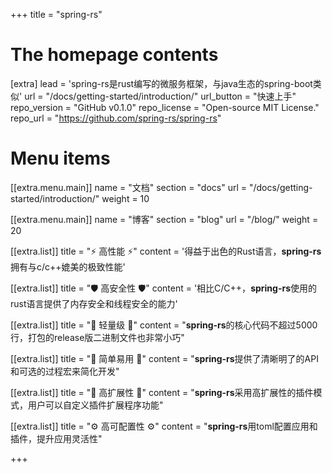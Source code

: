 +++
title = "spring-rs"


# The homepage contents
[extra]
lead = 'spring-rs是rust编写的微服务框架，与java生态的spring-boot类似'
url = "/docs/getting-started/introduction/"
url_button = "快速上手"
repo_version = "GitHub v0.1.0"
repo_license = "Open-source MIT License."
repo_url = "https://github.com/spring-rs/spring-rs"

# Menu items
[[extra.menu.main]]
name = "文档"
section = "docs"
url = "/docs/getting-started/introduction/"
weight = 10

[[extra.menu.main]]
name = "博客"
section = "blog"
url = "/blog/"
weight = 20

[[extra.list]]
title = "⚡️ 高性能 ⚡️"
content = '得益于出色的Rust语言，<b>spring-rs</b>拥有与c/c++媲美的极致性能'

[[extra.list]]
title = "🛡️ 高安全性 🛡️"
content = '相比C/C++，<b>spring-rs</b>使用的rust语言提供了内存安全和线程安全的能力'

[[extra.list]]
title = "🔨 轻量级 🔨"
content = "<b>spring-rs</b>的核心代码不超过5000行，打包的release版二进制文件也非常小巧"

[[extra.list]]
title = "🔧 简单易用 🔧"
content = "<b>spring-rs</b>提供了清晰明了的API和可选的过程宏来简化开发"

[[extra.list]]
title = "🔌 高扩展性 🔌"
content = "<b>spring-rs</b>采用高扩展性的插件模式，用户可以自定义插件扩展程序功能"

[[extra.list]]
title = "⚙️ 高可配置性 ⚙️"
content = "<b>spring-rs</b>用toml配置应用和插件，提升应用灵活性"

+++
